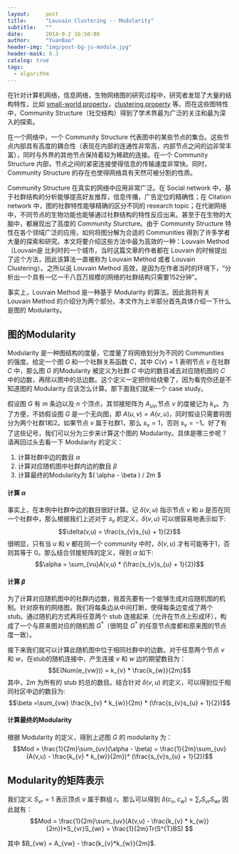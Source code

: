 ```yaml
---
layout:     post
title:      "Louvain Clustering -- Modularity"
subtitle:   ""
date:       2014-9-2 16:50:00
author:     "YuanBao"
header-img: "img/post-bg-js-module.jpg"
header-mask: 0.3
catalog: true
tags:
  - algorithm
---
```


在针对计算机网络，信息网络，生物网络图的研究过程中，研究者发现了大量的结构特性，比如 [small-world property](http://en.wikipedia.org/wiki/Watts_and_Strogatz_model)，[clustering property](http://en.wikipedia.org/wiki/Clustering_coefficient) 等。而在这些图特性中，Community Structure（社交结构）得到了学术界最为广泛的关注和最为深入的探索。

在一个网络中，一个 Community Structure 代表图中的某些节点的集合。这些节点内部具有高度的耦合性（表现在内部的连通性非常高，内部节点之间的边非常丰富），同时与外界的其他节点保持着较为稀疏的连接。在一个 Community Structure 内部，节点之间的紧密连接使得信息的传输速度非常快。同时，Community Structure 的存在也使得网络具有天然可被分割的性质。

<!--more-->

Community Structure 在真实的网络中应用非常广泛。在 Social network 中，基于社群结构的分析能够提高好友推荐，信息传播，广告定位的精确性；在 Citation network 中，图的社群特性能够精确的区分不同的 research topic；在代谢网络中，不同节点的生物功能也能够通过社群结构的特性反应出来。甚至于在生物的大脑中，都展现出了高度的 Community Sturcture。由于 Community Structure 特性在各个领域广泛的应用，如何将图分解为合适的 Communities 得到了许多学者大量的探索和研究。本文将要介绍这些方法中最为高效的一种：Louvain Method（Louvain是 比利时的一个城市，当时这篇文章的作者都在 Louvain 的时候提出了这个方法，因此该算法一直被称为 Louvain Method 或者 Louvain Clustering）。之所以说 Louvain Method 高效，是因为在作者当时的环境下，“分析出一个具有一亿一千八百万规模的网络的社群结构只需要152分钟”。

事实上，Louvain Method 是一种基于 Modularity 的算法。因此我将有关 Louvain Method 的介绍分为两个部分。本文作为上半部分首先具体介绍一下什么是图的 Modularity。

## 图的Modularity

Modularity 是一种图结构的度量，它度量了将网络划分为不同的 Communities 的强度。给定一个图 $G$ 和一个社群关系函数 $C$，其中 $C(v) = 1$ 表明节点 $v$ 在社群 $C$ 中，那么图 $G$ 的Modularity 被定义为社群 $C$ 中边的数目减去对应随机图的 $C$ 中的边数，再除以图中的总边数。这个定义一定把你给绕晕了，因为看完你还是不知道图的 Modularity 应该怎么计算。那下面我们就来一个 case study。

假设图 $G$ 有 $m$ 条边以及 $n$ 个顶点，其邻接矩阵为 $A_{uv}$,节点 $v$ 的度被记为 $k_{v}$。为了方便，不妨假设图 $G$ 是一个无向图，即 $A(u,v) = A(v,u)$，同时假设只需要将图分为两个社群1和2。如果节点 $v$ 属于社群1，那么 $s_{v} = 1$，否则 $s_{v} = -1$。好了有了这些记号，我们可以分为三步来计算这个图的 Modularity。具体是哪三步呢？请再回过头去看一下 Modularity 的定义：

 1. 计算社群中边的数目 $\alpha$
 2. 计算对应随机图中社群内边的数目 $\beta$
 3. 计算最终的Modularity为 $( \alpha - \beta ) / 2m $

#### 计算 $\alpha$

事实上，在本例中社群中边的数目很好计算。记 $\delta(v,u)$ 指示节点 $v$ 和 $u$ 是否在同一个社群中，那么根据我们上述对于 $s_{v}$ 的定义，$\delta(v,u)$ 可以很容易地表示如下:
$$\delta(v,u) = \frac{s_{v}s_{u} + 1}{2}$$
很明显，只有当 $u$ 和 $v$ 都在同一个 community 中时，$\delta(v,u)$ 才有可能等于1，否则其等于 0。那么结合邻接矩阵的定义，得到 $\alpha$ 如下:
$$\alpha = \sum_{vu}A(v,u) * (\frac{s_{v}s_{u} + 1}{2})$$

#### 计算 $\beta$

为了计算对应随机图中的社群内边数，我首先要有一个能够生成对应随机图的机制。针对原有的网络图，我们将每条边从中间打断，使得每条边变成了两个 stub。通过随机的方式再将任意两个 stub 连接起来（允许在节点上形成环），构成了一个与原来图对应的随机图 $G^{*}$（很明显 $G^{*}$ 的任意节点度都和原来图的节点度一致）。

接下来我们就可以计算此随机图中位于相同社群中的边数。对于任意两个节点 $v$ 和 $w$，在stub的随机连接中，产生连接 $v$ 和 $w$ 边的期望数目为：
$$E(Num(e_{vw})) = k_{v} * \frac{k_{w}}{2m}$$
其中，$2m$ 为所有的 stub 的总的数目。结合针对 $\delta(v,u)$ 的定义，可以得到位于相同社区中边的数目为:
$$\beta =\sum_{vw} \frac{k_{v} * k_{w}}{2m} * (\frac{s_{v}s_{u} + 1}{2})$$

#### 计算最终的Modularity

根据 Modularity 的定义，得到上述图 $G$ 的 modularity 为：
$$Mod = \frac{1}{2m}\sum_{uv}(\alpha - \beta) = \frac{1}{2m}\sum_{uv}(A(v,u) - \frac{k_{v} * k_{w}}{2m})* (\frac{s_{v}s_{u} + 1}{2})$$


## Modularity的矩阵表示

我们定义 $S_{vr} = 1$ 表示顶点 $v$ 属于群组 $r$。那么可以得到 $\delta(c_{v}, c_{w}) = \sum_{r}{S_{vr}S_{wr}}$
因此就有：
$$Mod = \frac{1}{2m}\sum_{uv}(A(v,u) - \frac{k_{v} * k_{w}}{2m})*S_{vr}S_{wr} = \frac{1}{2m}Tr(S^{T}BS) $$ 

其中 $B_{vw} = A_{vw} - \frac{k_{v}*k_{w}}{2m}$.


